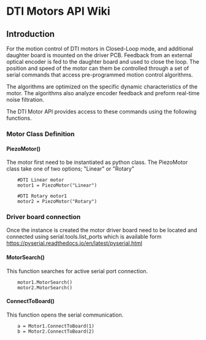 # DTI Motors API Wiki
## Introduction
For the motion control of DTI motors in Closed-Loop mode, and additional
daughter board is mounted on the driver PCB. Feedback from an external optical
encoder is fed to the daughter board and used to close the loop.  The position
and speed of the motor can them be controlled through a set of serial commands
that access pre-programmed motion control algorithms.

The algorithms are optimized on the specific dynamic characteristics of the
motor.  The algorithms also analyze encoder feedback and preform real-time
noise filtration.

The DTI Motor API provides access to these commands using the following
functions.

### Motor Class Definition
#### PiezoMotor()
The motor first need to be instantiated as python class.  The PiezoMotor class
take one of two options; "Linear" or "Rotary"

        #DTI Linear motor
        motor1 = PiezoMotor("Linear")

        #DTI Rotary motor1
        motor2 = PiezoMotor("Rotary")

### Driver board connection
Once the instance is created the motor driver board need to be located and
connected using serial.tools.list_ports which is available form https://pyserial.readthedocs.io/en/latest/pyserial.html
#### MotorSearch()
This function searches for active serial port connection.

        motor1.MotorSearch()
        motor2.MotorSearch()

#### ConnectToBoard()
This function opens the serial communication.

        a = Motor1.ConnectToBoard(1)
        b = Motor2.ConnectToBoard(2)
